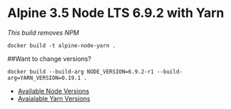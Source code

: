 # Alpine 3.5 Node LTS 6.9.2  with Yarn

*This build removes NPM*

```docker build -t alpine-node-yarn .```


##Want to change versions?

```docker build --build-arg NODE_VERSION=6.9.2-r1 --build-arg=YARN_VERSION=0.19.1 .```
- [Available Node Versions](https://pkgs.alpinelinux.org/packages?name=nodejs&branch=v3.5)
- [Avaialable Yarn Versions](https://github.com/yarnpkg/yarn/releases)
